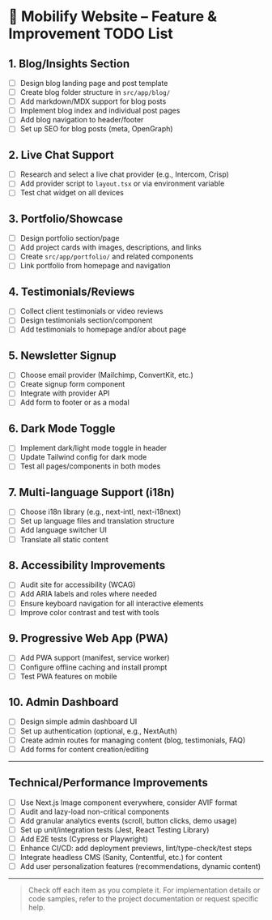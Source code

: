 # 🚀 Mobilify Website – Feature & Improvement TODO List

## 1. Blog/Insights Section
- [ ] Design blog landing page and post template
- [ ] Create blog folder structure in `src/app/blog/`
- [ ] Add markdown/MDX support for blog posts
- [ ] Implement blog index and individual post pages
- [ ] Add blog navigation to header/footer
- [ ] Set up SEO for blog posts (meta, OpenGraph)

## 2. Live Chat Support
- [ ] Research and select a live chat provider (e.g., Intercom, Crisp)
- [ ] Add provider script to `layout.tsx` or via environment variable
- [ ] Test chat widget on all devices

## 3. Portfolio/Showcase
- [ ] Design portfolio section/page
- [ ] Add project cards with images, descriptions, and links
- [ ] Create `src/app/portfolio/` and related components
- [ ] Link portfolio from homepage and navigation

## 4. Testimonials/Reviews
- [ ] Collect client testimonials or video reviews
- [ ] Design testimonials section/component
- [ ] Add testimonials to homepage and/or about page

## 5. Newsletter Signup
- [ ] Choose email provider (Mailchimp, ConvertKit, etc.)
- [ ] Create signup form component
- [ ] Integrate with provider API
- [ ] Add form to footer or as a modal

## 6. Dark Mode Toggle
- [ ] Implement dark/light mode toggle in header
- [ ] Update Tailwind config for dark mode
- [ ] Test all pages/components in both modes

## 7. Multi-language Support (i18n)
- [ ] Choose i18n library (e.g., next-intl, next-i18next)
- [ ] Set up language files and translation structure
- [ ] Add language switcher UI
- [ ] Translate all static content

## 8. Accessibility Improvements
- [ ] Audit site for accessibility (WCAG)
- [ ] Add ARIA labels and roles where needed
- [ ] Ensure keyboard navigation for all interactive elements
- [ ] Improve color contrast and test with tools

## 9. Progressive Web App (PWA)
- [ ] Add PWA support (manifest, service worker)
- [ ] Configure offline caching and install prompt
- [ ] Test PWA features on mobile

## 10. Admin Dashboard
- [ ] Design simple admin dashboard UI
- [ ] Set up authentication (optional, e.g., NextAuth)
- [ ] Create admin routes for managing content (blog, testimonials, FAQ)
- [ ] Add forms for content creation/editing

---

## Technical/Performance Improvements

- [ ] Use Next.js Image component everywhere, consider AVIF format
- [ ] Audit and lazy-load non-critical components
- [ ] Add granular analytics events (scroll, button clicks, demo usage)
- [ ] Set up unit/integration tests (Jest, React Testing Library)
- [ ] Add E2E tests (Cypress or Playwright)
- [ ] Enhance CI/CD: add deployment previews, lint/type-check/test steps
- [ ] Integrate headless CMS (Sanity, Contentful, etc.) for content
- [ ] Add user personalization features (recommendations, dynamic content)

---

> Check off each item as you complete it. For implementation details or code samples, refer to the project documentation or request specific help.
